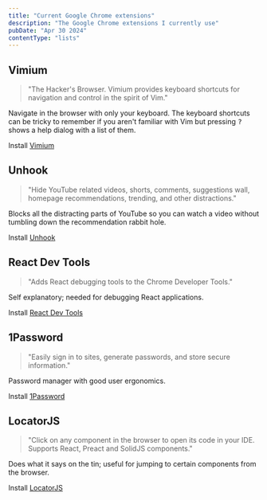 ```yaml
---
title: "Current Google Chrome extensions"
description: "The Google Chrome extensions I currently use"
pubDate: "Apr 30 2024"
contentType: "lists"
---
```


## Vimium

> "The Hacker's Browser. Vimium provides keyboard shortcuts for navigation and control in the spirit of Vim."

Navigate in the browser with only your keyboard. The keyboard shortcuts can be tricky to remember if you aren't familiar with Vim but pressing <kbd>?</kbd> shows a help dialog with a list of them.

Install [Vimium](https://chromewebstore.google.com/detail/vimium/dbepggeogbaibhgnhhndojpepiihcmeb)

## Unhook

> "Hide YouTube related videos, shorts, comments, suggestions wall, homepage recommendations, trending, and other distractions."

Blocks all the distracting parts of YouTube so you can watch a video without tumbling down the recommendation rabbit hole.

Install [Unhook](https://chromewebstore.google.com/detail/unhook-remove-youtube-rec/khncfooichmfjbepaaaebmommgaepoid)

## React Dev Tools

> "Adds React debugging tools to the Chrome Developer Tools."

Self explanatory; needed for debugging React applications.

Install [React Dev Tools](https://chromewebstore.google.com/detail/react-developer-tools/fmkadmapgofadopljbjfkapdkoienihi)

## 1Password

> "Easily sign in to sites, generate passwords, and store secure information."

Password manager with good user ergonomics.

Install [1Password](https://chromewebstore.google.com/detail/1password-%E2%80%93-password-mana/aeblfdkhhhdcdjpifhhbdiojplfjncoa)

## LocatorJS

> "Click on any component in the browser to open its code in your IDE. Supports React, Preact and SolidJS components."

Does what it says on the tin; useful for jumping to certain components from the browser.

Install [LocatorJS](https://chromewebstore.google.com/detail/locatorjs/npbfdllefekhdplbkdigpncggmojpefi)
